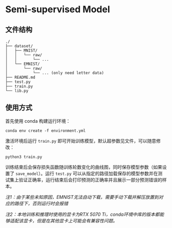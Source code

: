 # Semi-supervised Model

## 文件结构

```
./
├── dataset/
│   ├── MNIST/
│   │   └── raw/
│   │       └── ...
│   └── EMNIST/
│       └── raw/
│           └── ... (only need letter data)
├── README.md
├── test.py
├── train.py
└── lib.py
```

## 使用方式
首先使用 conda 构建运行环境：
```shell
conda env create -f environment.yml
```
激活环境后运行 `train.py` 即可开始训练模型，默认超参数见文件，可以随意修改：
```shell
python3 train.py
```
训练结束后会保存损失函数随训练轮数变化的曲线图，同时保存模型参数（如果设置了 `save_model`）。运行 `test.py` 可以从指定的路径加载保存的模型参数并在测试集上验证正确率，运行结束后会打印预测的正确率并且展示一部分预测错误的样本。

*注1：由于某些未知原因，EMNIST无法自动下载，需要手动下载并解压放置到对应的路径下，否则运行时会报错*

*注2：本地训练和推理时使用的显卡为RTX 5070 Ti，conda环境中库的版本都能够适配该显卡，但是在其他显卡上可能会有兼容性问题。*